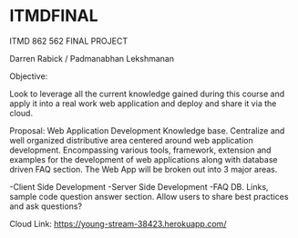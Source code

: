 # ITMDFINAL
ITMD 862 562 FINAL PROJECT

Darren Rabick / Padmanabhan Lekshmanan

Objective:
 
Look to leverage all the current knowledge gained during this course and apply it into a real work web application and deploy and share it via the cloud.

Proposal:
Web Application Development Knowledge base.  Centralize and well organized distributive area centered around web application development.  Encompassing various tools, framework, extension and examples for the development of web applications along with database driven FAQ section.  The Web App will be broken out into 3 major areas.

-Client Side Development
-Server Side Development
-FAQ DB. Links, sample code question answer section.  Allow users to share best practices and ask questions?


Cloud Link:  https://young-stream-38423.herokuapp.com/

